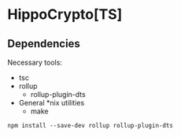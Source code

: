 # HippoCrypto[TS]

## Dependencies

Necessary tools:
* tsc
* rollup
    * rollup-plugin-dts
* General *nix utilities
    * make

```
npm install --save-dev rollup rollup-plugin-dts
```
